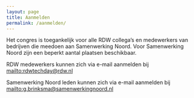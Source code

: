 ```yaml
---
layout: page
title: Aanmelden
permalink: /aanmelden/
---
```

Het congres is toegankelijk voor alle RDW collega’s en 
medewerkers van bedrijven die meedoen aan Samenwerking Noord. 
Voor Samenwerking Noord zijn een beperkt aantal plaatsen beschikbaar.
 
RDW medewerkers kunnen zich via e-mail aanmelden bij 
<mailto:rdwtechday@rdw.nl> 

Samenwerking Noord leden kunnen zich via e-mail aanmelden bij 
<mailto:g.brinksma@samenwerkingnoord.nl>

